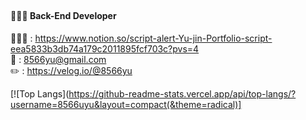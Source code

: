 ## <script> alert(“ Hi there, I'm Yu jin 👋 ”) </script>
#### 💁🏻‍♀️ Back-End Developer

👩🏻‍💻 : https://www.notion.so/script-alert-Yu-jin-Portfolio-script-eea5833b3db74a179c2011895fcf703c?pvs=4 <br>
📧 : 8566yu@gmail.com <br>
✏️ : https://velog.io/@8566yu

[![Top Langs](https://github-readme-stats.vercel.app/api/top-langs/?username=8566uyu&layout=compact(&theme=radical)]

<!--
**8566uyu/8566uyu** is a ✨ _special_ ✨ repository because its `README.md` (this file) appears on your GitHub profile.

Here are some ideas to get you started:

- 🔭 I’m currently working on ...
- 🌱 I’m currently learning ...
- 👯 I’m looking to collaborate on ...
- 🤔 I’m looking for help with ...
- 💬 Ask me about ...
- 📫 How to reach me: ...
- 😄 Pronouns: ...
- ⚡ Fun fact: ...
-->
